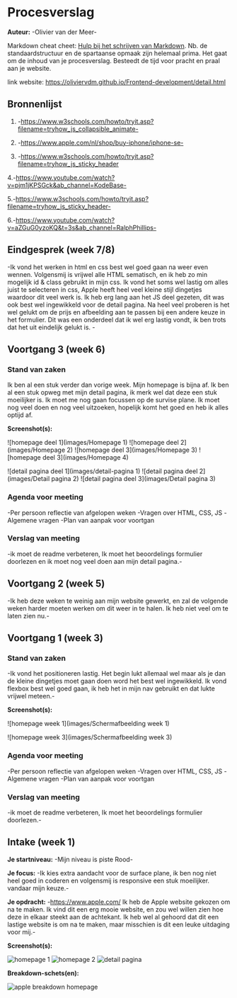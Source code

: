 # Procesverslag
**Auteur:** -Olivier van der Meer-

Markdown cheat cheet: [Hulp bij het schrijven van Markdown](https://github.com/adam-p/markdown-here/wiki/Markdown-Cheatsheet). Nb. de standaardstructuur en de spartaanse opmaak zijn helemaal prima. Het gaat om de inhoud van je procesverslag. Besteedt de tijd voor pracht en praal aan je website.

link website: https://oliviervdm.github.io/Frontend-development/detail.html

## Bronnenlijst
1. -https://www.w3schools.com/howto/tryit.asp?filename=tryhow_js_collapsible_animate-

2. -https://www.apple.com/nl/shop/buy-iphone/iphone-se-

3. -https://www.w3schools.com/howto/tryit.asp?filename=tryhow_js_sticky_header

4.-https://www.youtube.com/watch?v=pjm1jKPSGck&ab_channel=KodeBase-

5.-https://www.w3schools.com/howto/tryit.asp?filename=tryhow_js_sticky_header-

6.-https://www.youtube.com/watch?v=aZGuG0yzoKQ&t=3s&ab_channel=RalphPhillips-



## Eindgesprek (week 7/8)

-Ik vond het werken in html en css best wel goed gaan na weer even wennen. Volgensmij is vrijwel alle HTML sematisch, en ik heb zo min mogelijk id & class gebruikt in mijn css. Ik vond het soms wel lastig om alles juist te selecteren in css, Apple heeft heel veel kleine stijl dingetjes waardoor dit veel werk is. Ik heb erg lang aan het JS deel gezeten, dit was ook best wel ingewikkeld voor de detail pagina. Na heel veel proberen is het wel gelukt om de prijs en afbeelding aan te passen bij een andere keuze in het formulier. Dit was een onderdeel dat ik wel erg lastig vondt, ik ben trots dat het uit eindelijk gelukt is. -

## Voortgang 3 (week 6)

### Stand van zaken

Ik ben al een stuk verder dan vorige week. Mijn homepage is bijna af. Ik ben al een stuk opweg met mijn detail pagina, ik merk wel dat deze een stuk moeilijker is. Ik moet me nog gaan focussen op de survise plane. Ik moet nog veel doen en nog veel uitzoeken, hopelijk komt het goed en heb ik alles optijd af.

**Screenshot(s):**

![homepage deel 1](images/Homepage 1)
![homepage deel 2](images/Homepage 2)
![homepage deel 3](images/Homepage 3)
![homepage deel 3](images/Homepage 4)

![detail pagina deel 1](images/detail-pagina 1)
![detail pagina deel 2](images/Detail pagina 2)
![detail pagina deel 3](images/Detail pagina 3)

### Agenda voor meeting

-Per persoon reflectie van afgelopen weken
-Vragen over HTML, CSS, JS
-Algemene vragen
-Plan van aanpak voor voortgan

### Verslag van meeting

-ik moet de readme verbeteren, Ik moet het beoordelings formulier doorlezen en ik moet nog veel doen aan mijn detail pagina.-



## Voortgang 2 (week 5)

-Ik heb deze weken te weinig aan mijn website gewerkt, en zal de volgende weken harder moeten werken om dit weer in te halen. Ik heb niet veel om te laten zien nu.-



## Voortgang 1 (week 3)

### Stand van zaken

-Ik vond het positioneren lastig. Het begin lukt allemaal wel maar als je dan de kleine dingetjes moet gaan doen word het best wel ingewikkeld. Ik vond flexbox best wel goed gaan, ik heb het in mijn nav gebruikt en dat lukte vrijwel meteen.-

**Screenshot(s):**

![homepage week 1](images/Schermafbeelding week 1)

![homepage week 3](images/Schermafbeelding week 3)

### Agenda voor meeting

-Per persoon reflectie van afgelopen weken
-Vragen over HTML, CSS, JS
-Algemene vragen
-Plan van aanpak voor voortgan

### Verslag van meeting

-ik moet de readme verbeteren, Ik moet het beoordelings formulier doorlezen.-



## Intake (week 1)

**Je startniveau:** -Mijn niveau is piste Rood-

**Je focus:** -Ik kies extra aandacht voor de surface plane, ik ben nog niet heel goed in coderen en volgensmij is responsive een stuk moeilijker. vandaar mijn keuze.-

**Je opdracht:** -https://www.apple.com/ Ik heb de Apple website gekozen om na te maken. Ik vind dit een erg mooie website, en zou wel willen zien hoe deze in elkaar steekt aan de achtekant. Ik heb wel al gehoord dat dit een lastige website is om na te maken, maar misschien is dit een leuke uitdaging voor mij.-

**Screenshot(s):**

![homepage 1](images/homepage1)
![homepage 2](images/homepage2)
![detail pagina](images/detailpage)

**Breakdown-schets(en):**

![apple breakdown homepage](images/apple-breakdown)
 
